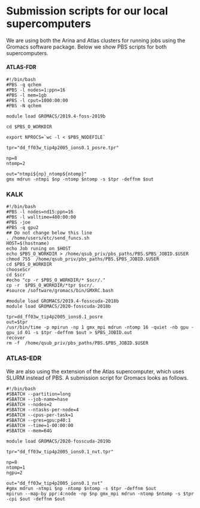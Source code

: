 # Submission scripts for our local supercomputers
We are using both the Arina and Atlas clusters for
running jobs using the Gromacs software package.
Below we show PBS scripts for both supercomputers.

#### ATLAS-FDR

```
#!/bin/bash
#PBS -q qchem
#PBS -l nodes=1:ppn=16
#PBS -l mem=1gb
#PBS -l cput=1000:00:00
#PBS -N qchem

module load GROMACS/2019.4-foss-2019b

cd $PBS_O_WORKDIR

export NPROCS=`wc -l < $PBS_NODEFILE`

tpr="dd_ff03w_tip4p2005_ions0.1_posre.tpr"

np=8
ntomp=2

out="ntmpi${np}_ntomp${ntomp}"
gmx mdrun -ntmpi $np -ntomp $ntomp -s $tpr -deffnm $out
```

### KALK
```
#!/bin/bash
#PBS -l nodes=nd15:ppn=16
#PBS -l walltime=480:00:00
#PBS -joe
#PBS -q gpu2
## Do not change below this line
. /home/users/etc/send_funcs.sh
HOST=$(hostname)
echo Job runing on $HOST
echo $PBS_O_WORKDIR > /home/qsub_priv/pbs_paths/PBS.$PBS_JOBID.$USER
chmod 755  /home/qsub_priv/pbs_paths/PBS.$PBS_JOBID.$USER
cd $PBS_O_WORKDIR
chooseScr
cd $scr
#echo "cp -r $PBS_O_WORKDIR/* $scr/."
cp -r  $PBS_O_WORKDIR/*tpr $scr/.
#source /software/gromacs/bin/GMXRC.bash

#module load GROMACS/2019.4-fosscuda-2018b
module load GROMACS/2020-fosscuda-2018b

tpr=dd_ff03w_tip4p2005_ions0.1_posre
out=$tpr
/usr/bin/time -p mpirun -np 1 gmx_mpi mdrun -ntomp 16 -quiet -nb gpu -gpu_id 01 -s $tpr -deffnm $out > $PBS_JOBID.out
recover
rm -f  /home/qsub_priv/pbs_paths/PBS.$PBS_JOBID.$USER
```

### ATLAS-EDR
We are also using the extension of the Atlas supercomputer, which 
uses SLURM instead of PBS. A submission script for Gromacs looks as follows.

```
#!/bin/bash
#SBATCH --partition=long
#SBATCH --job-name=hase
#SBATCH --nodes=2
#SBATCH --ntasks-per-node=4
#SBATCH --cpus-per-task=1
#SBATCH --gres=gpu:p40:1
#SBATCH --time=1-00:00:00
#SBATCH --mem=64G

module load GROMACS/2020-fosscuda-2019b

tpr="dd_ff03w_tip4p2005_ions0.1_nvt.tpr"

np=8
ntomp=1
ngpu=2

out="dd_ff03w_tip4p2005_ions0.1_nvt"
#gmx mdrun -ntmpi $np -ntomp $ntomp -s $tpr -deffnm $out
mpirun --map-by ppr:4:node -np $np gmx_mpi mdrun -ntomp $ntomp -s $tpr -cpi $out -deffnm $out
```
